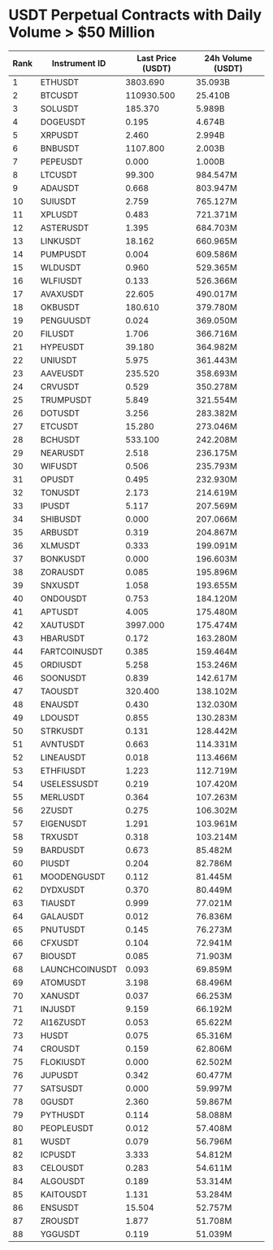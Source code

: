 # USDT Perpetual Contracts with Daily Volume > $50 Million

| Rank | Instrument ID | Last Price (USDT) | 24h Volume (USDT) |
|------|---------------|-------------------|-------------------|
| 1 | ETHUSDT | 3803.690 | 35.093B |
| 2 | BTCUSDT | 110930.500 | 25.410B |
| 3 | SOLUSDT | 185.370 | 5.989B |
| 4 | DOGEUSDT | 0.195 | 4.674B |
| 5 | XRPUSDT | 2.460 | 2.994B |
| 6 | BNBUSDT | 1107.800 | 2.003B |
| 7 | PEPEUSDT | 0.000 | 1.000B |
| 8 | LTCUSDT | 99.300 | 984.547M |
| 9 | ADAUSDT | 0.668 | 803.947M |
| 10 | SUIUSDT | 2.759 | 765.127M |
| 11 | XPLUSDT | 0.483 | 721.371M |
| 12 | ASTERUSDT | 1.395 | 684.703M |
| 13 | LINKUSDT | 18.162 | 660.965M |
| 14 | PUMPUSDT | 0.004 | 609.586M |
| 15 | WLDUSDT | 0.960 | 529.365M |
| 16 | WLFIUSDT | 0.133 | 526.366M |
| 17 | AVAXUSDT | 22.605 | 490.017M |
| 18 | OKBUSDT | 180.610 | 379.780M |
| 19 | PENGUUSDT | 0.024 | 369.050M |
| 20 | FILUSDT | 1.706 | 366.716M |
| 21 | HYPEUSDT | 39.180 | 364.982M |
| 22 | UNIUSDT | 5.975 | 361.443M |
| 23 | AAVEUSDT | 235.520 | 358.693M |
| 24 | CRVUSDT | 0.529 | 350.278M |
| 25 | TRUMPUSDT | 5.849 | 321.554M |
| 26 | DOTUSDT | 3.256 | 283.382M |
| 27 | ETCUSDT | 15.280 | 273.046M |
| 28 | BCHUSDT | 533.100 | 242.208M |
| 29 | NEARUSDT | 2.518 | 236.175M |
| 30 | WIFUSDT | 0.506 | 235.793M |
| 31 | OPUSDT | 0.495 | 232.930M |
| 32 | TONUSDT | 2.173 | 214.619M |
| 33 | IPUSDT | 5.117 | 207.569M |
| 34 | SHIBUSDT | 0.000 | 207.066M |
| 35 | ARBUSDT | 0.319 | 204.867M |
| 36 | XLMUSDT | 0.333 | 199.091M |
| 37 | BONKUSDT | 0.000 | 196.603M |
| 38 | ZORAUSDT | 0.085 | 195.896M |
| 39 | SNXUSDT | 1.058 | 193.655M |
| 40 | ONDOUSDT | 0.753 | 184.120M |
| 41 | APTUSDT | 4.005 | 175.480M |
| 42 | XAUTUSDT | 3997.000 | 175.474M |
| 43 | HBARUSDT | 0.172 | 163.280M |
| 44 | FARTCOINUSDT | 0.385 | 159.464M |
| 45 | ORDIUSDT | 5.258 | 153.246M |
| 46 | SOONUSDT | 0.839 | 142.617M |
| 47 | TAOUSDT | 320.400 | 138.102M |
| 48 | ENAUSDT | 0.430 | 132.030M |
| 49 | LDOUSDT | 0.855 | 130.283M |
| 50 | STRKUSDT | 0.131 | 128.442M |
| 51 | AVNTUSDT | 0.663 | 114.331M |
| 52 | LINEAUSDT | 0.018 | 113.466M |
| 53 | ETHFIUSDT | 1.223 | 112.719M |
| 54 | USELESSUSDT | 0.219 | 107.420M |
| 55 | MERLUSDT | 0.364 | 107.263M |
| 56 | 2ZUSDT | 0.275 | 106.302M |
| 57 | EIGENUSDT | 1.291 | 103.961M |
| 58 | TRXUSDT | 0.318 | 103.214M |
| 59 | BARDUSDT | 0.673 | 85.482M |
| 60 | PIUSDT | 0.204 | 82.786M |
| 61 | MOODENGUSDT | 0.112 | 81.445M |
| 62 | DYDXUSDT | 0.370 | 80.449M |
| 63 | TIAUSDT | 0.999 | 77.021M |
| 64 | GALAUSDT | 0.012 | 76.836M |
| 65 | PNUTUSDT | 0.145 | 76.273M |
| 66 | CFXUSDT | 0.104 | 72.941M |
| 67 | BIOUSDT | 0.085 | 71.903M |
| 68 | LAUNCHCOINUSDT | 0.093 | 69.859M |
| 69 | ATOMUSDT | 3.198 | 68.496M |
| 70 | XANUSDT | 0.037 | 66.253M |
| 71 | INJUSDT | 9.159 | 66.192M |
| 72 | AI16ZUSDT | 0.053 | 65.622M |
| 73 | HUSDT | 0.075 | 65.316M |
| 74 | CROUSDT | 0.159 | 62.806M |
| 75 | FLOKIUSDT | 0.000 | 62.502M |
| 76 | JUPUSDT | 0.342 | 60.477M |
| 77 | SATSUSDT | 0.000 | 59.997M |
| 78 | 0GUSDT | 2.360 | 59.867M |
| 79 | PYTHUSDT | 0.114 | 58.088M |
| 80 | PEOPLEUSDT | 0.012 | 57.408M |
| 81 | WUSDT | 0.079 | 56.796M |
| 82 | ICPUSDT | 3.333 | 54.812M |
| 83 | CELOUSDT | 0.283 | 54.611M |
| 84 | ALGOUSDT | 0.189 | 53.314M |
| 85 | KAITOUSDT | 1.131 | 53.284M |
| 86 | ENSUSDT | 15.504 | 52.757M |
| 87 | ZROUSDT | 1.877 | 51.708M |
| 88 | YGGUSDT | 0.119 | 51.039M |
